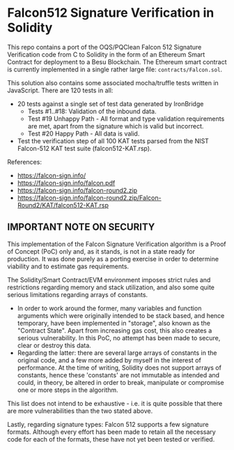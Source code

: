 # Falcon512 Signature Verification in Solidity

This repo contains a port of the OQS/PQClean Falcon 512 Signature Verification code from C to Solidity in the form of an Ethereum Smart Contract for deployment to a Besu Blockchain.  The Ethereum smart contract is currently implemented in a single rather large file: `contracts/Falcon.sol`.

This solution also contains some associated mocha/truffle tests written in JavaScript. There are 120 tests in all:
*  20 tests against a single set of test data generated by IronBridge
   * Tests #1..#18: Validation of the inbound data.
   * Test #19 Unhappy Path - All format and type validation requirements are met, apart from the signature which is valid but incorrect.
   * Test #20 Happy Path - All data is valid.
*  Test the verification step of all 100 KAT tests parsed from the NIST Falcon-512 KAT test suite (falcon512-KAT.rsp).

References:
* https://falcon-sign.info/
* https://falcon-sign.info/falcon.pdf
* https://falcon-sign.info/falcon-round2.zip
* https://falcon-sign.info/falcon-round2.zip/Falcon-Round2/KAT/falcon512-KAT.rsp

## IMPORTANT NOTE ON SECURITY

This implementation of the Falcon Signature Verification algorithm is a Proof of Concept (PoC) only and, as it stands, is not in a state ready for production. It was done purely as a porting exercise in order to determine viability and to estimate gas requirements.

The Solidity/Smart Contract/EVM environment imposes strict rules and restrictions regarding memory and stack utilization, and also some quite serious limitations regarding arrays of constants.
* In order to work around the former, many variables and function arguments which were originally intended to be stack based, and hence temporary, have been implemented in "storage", also known as the "Contract State". Apart from increasing gas cost, this also creates a serious vulnerability. In this PoC, no attempt has been made to secure, clear or destroy this data.
* Regarding the latter: there are several large arrays of constants in the original code, and a few more added by myself in the interest of performance. At the time of writing, Solidity does not support arrays of constants, hence these 'constants' are not immutable as intended and could, in theory, be altered in order to break, manipulate or compromise one or more steps in the algorithm.

This list does not intend to be exhaustive - i.e. it is quite possible that there are more vulnerabilities than the two stated above. 

Lastly, regarding signature types: Falcon 512 supports a few signature formats. Although every effort has been made to retain all the necessary code for each of the formats, these have not yet been tested or verified.

